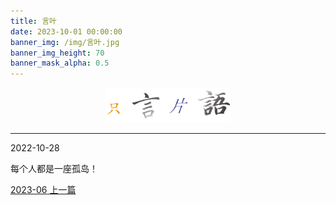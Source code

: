 ```yaml
---
title: 言叶
date: 2023-10-01 00:00:00
banner_img: /img/言叶.jpg
banner_img_height: 70
banner_mask_alpha: 0.5
---
```

<div align=center>
  <img src="img/../../../../img/只言片语.png" width=200px>
  <hr>
</div>

<!-- float music -->
<div style="opacity:0.9 ;position:fixed; bottom:10px; left:10px;-webkit-transform:scale(0.85)">
  
</div>

<!-- daily notes -->
<detailsopen>
  <summary>2022-10-28</summary>
 <p>每个人都是一座孤岛！</p>
</detailsopen>



<!-- prevnext switch -->
<div class="post-prevnext">
  <article class="post-prev col-6">
    <a href="/言叶/2023/2023-06/">
      <i class="iconfont icon-arrowleft"></i>
      <span class="hidden-mobile">2023-06</span> 
      <span class="visible-mobile">上一篇</span>
    </a>
  </article>
  <article class="post-next col-6">
    <!-- <a href="/言叶/2023/2023-07/">
      <span class="hidden-mobile">2023-07</span>
      <span class="visible-mobile">下一篇</span>
      <i class="iconfont icon-arrowright"></i>
    </a> -->
  </article>
</div>
